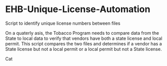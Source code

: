 # EHB-Unique-License-Automation
Script to identify unique license numbers between files

On a quaterly asis, the Tobacco Program needs to compare data from the State to local data to verify that vendors have both a state license and local permit. This script compares the two files and determines if a vendor has a State license but not a local permit or a local permit but not a State license. 

Cat